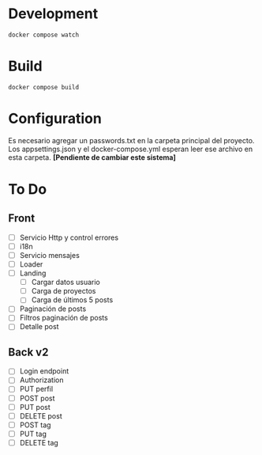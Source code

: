 # Development

```
docker compose watch
```

# Build

```
docker compose build
```

# Configuration

Es necesario agregar un passwords.txt en la carpeta principal del proyecto. Los appsettings.json y el docker-compose.yml esperan leer ese archivo en esta carpeta.  **[Pendiente de cambiar este sistema]**

# To Do

## Front

- [ ] Servicio Http y control errores
- [ ] i18n
- [ ] Servicio mensajes
- [ ] Loader
- [ ] Landing
  - [ ] Cargar datos usuario
  - [ ] Carga de proyectos
  - [ ] Carga de últimos 5 posts
- [ ] Paginación de posts
- [ ] Filtros paginación de posts
- [ ] Detalle post

## Back v2

- [ ] Login endpoint
- [ ] Authorization
- [ ] PUT perfil
- [ ] POST post
- [ ] PUT post
- [ ] DELETE post
- [ ] POST tag
- [ ] PUT tag
- [ ] DELETE tag
